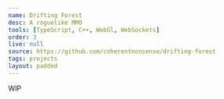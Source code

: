 ```yaml
---
name: Drifting Forest
desc: A roguelike MMO
tools: [TypeScript, C++, WebGl, WebSockets]
order: 3
live: null
source: https://github.com/coherentnonsense/drifting-forest
tags: projects
layout: padded
---
```


WIP
